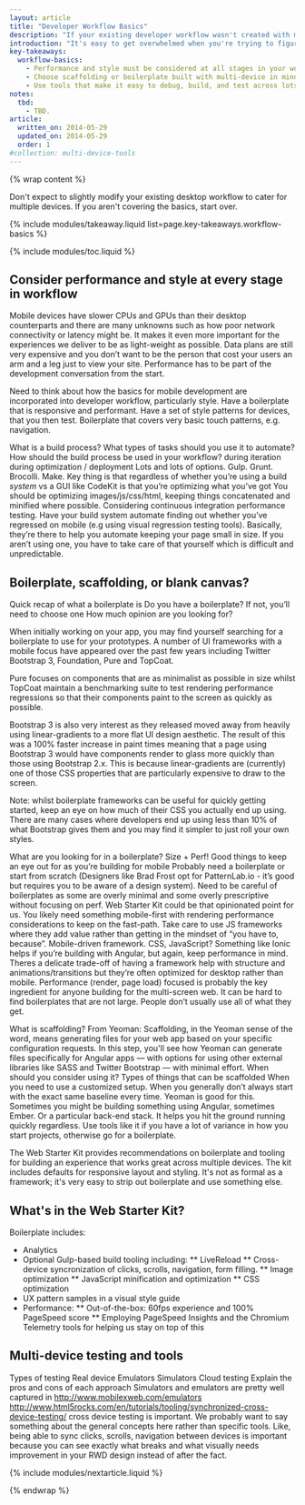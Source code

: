 ```yaml
---
layout: article
title: "Developer Workflow Basics"
description: "If your existing developer workflow wasn't created with multiple devices in mind, change is inevitable. Start with the basics."
introduction: "It's easy to get overwhelmed when you're trying to figure out how to adjust your workflow to cover the wide range of platforms and devices. The goal of these docs and the Web Starter Kit is to recommend a workflow, starting point, and set of tools that you can use to developer for the multi-device web."
key-takeaways:
  workflow-basics:
    - Performance and style must be considered at all stages in your workflow.
    - Choose scaffolding or boilerplate built with multi-device in mind.
    - Use tools that make it easy to debug, build, and test across lots of form factors.
notes:
  tbd: 
    - TBD.
article:
  written_on: 2014-05-29
  updated_on: 2014-05-29
  order: 1
#collection: multi-device-tools
---
```

{% wrap content %}

Don't expect to slightly modify your existing desktop workflow to cater for multiple devices. If you aren't covering the basics, start over.

{% include modules/takeaway.liquid list=page.key-takeaways.workflow-basics %}

{% include modules/toc.liquid %}

##  Consider performance and style at every stage in workflow

Mobile devices have slower CPUs and GPUs than their desktop counterparts and there are many unknowns such as how poor network connectivity or latency might be. It makes it even more important for the experiences we deliver to be as light-weight as possible. Data plans are still very expensive and you don’t want to be the person that cost your users an arm and a leg just to view your site. Performance has to be part of the development conversation from the start.

Need to think about how the basics for mobile development are incorporated
into developer workflow, particularly style.
Have a boilerplate that is responsive and performant.
Have a set of style patterns for devices,
that you then test.
Boilerplate that covers very basic touch patterns, e.g. navigation.

What is a build process?
What types of tasks should you use it to automate?
How should the build process be used in your workflow? 
during iteration
during optimization / deployment
Lots and lots of options. Gulp. Grunt. Brocolli. Make.
Key thing is that regardless of whether you’re using a build *system* vs a GUI like CodeKit is that you’re optimizing what you’ve got
You should be optimizing images/js/css/html, keeping things concatenated and minified where possible. Considering continuous integration performance testing. Have your build system automate finding out whether you’ve regressed on mobile (e.g using visual regression testing tools). Basically, they’re there to help you automate keeping your page small in size. If you aren’t using one, you have to take care of that yourself which is difficult and unpredictable.

## Boilerplate, scaffolding, or blank canvas?

Quick recap of what a boilerplate is
Do you have a boilerplate? If not, you’ll need to choose one
How much opinion are you looking for? 

When initially working on your app, you may find yourself searching for a boilerplate to use for your prototypes. A number of UI frameworks with a mobile focus have appeared over the past few years including Twitter Bootstrap 3, Foundation, Pure and TopCoat.

Pure focuses on components that are as minimalist as possible in size whilst TopCoat maintain a benchmarking suite to test rendering performance regressions so that their components paint to the screen as quickly as possible.

Bootstrap 3 is also very interest as they released moved away from heavily using linear-gradients to a more flat UI design aesthetic. The result of this was a 100% faster increase in paint times meaning that a page using Bootstrap 3 would have components render to glass more quickly than those using Bootstrap 2.x. This is because linear-gradients are (currently) one of those CSS properties that are particularly expensive to draw to the screen. 

Note: whilst boilerplate frameworks can be useful for quickly getting started, keep an eye on how much of their CSS you actually end up using. There are many cases where developers end up using less than 10% of what Bootstrap gives them and you may find it simpler to just roll your own styles.

What are you looking for in a boilerplate? Size + Perf!
Good things to keep an eye out for as you’re building for mobile
Probably need a boilerplate or start from scratch (Designers like Brad Frost opt for PatternLab.io - it’s good but requires you to be aware of a design system). Need to be careful of boilerplates as some are overly minimal and some overly prescriptive without focusing on perf. Web Starter Kit could be that opinionated point for us.
You likely need something mobile-first with rendering performance considerations to keep on the fast-path. Take care to use JS frameworks where they add value rather than getting in the mindset of “you have to, because”.
Mobile-driven framework. CSS, JavaScript? Something like Ionic helps if you’re building with Angular, but again, keep performance in mind. Theres a delicate trade-off of having a framework help with structure and animations/transitions but they’re often optimized for desktop rather than mobile. 
Performance (render, page load) focused is probably the key ingredient for anyone building for the multi-screen web. It can be hard to find boilerplates that are not large. People don’t usually use all of what they get.

What is scaffolding?
From Yeoman: 
Scaffolding, in the Yeoman sense of the word, means generating files for your web app based on your specific configuration requests. In this step, you'll see how Yeoman can generate files specifically for Angular apps — with options for using other external libraries like SASS and Twitter Bootstrap — with minimal effort.
When should you consider using it?
Types of things that can be scaffolded
When you need to use a customized setup. When you generally don’t always start with the exact same baseline every time. 
Yeoman is good for this. Sometimes you might be building something using Angular, sometimes Ember. Or a particular back-end stack. It helps you hit the ground running quickly regardless. Use tools like it if you have a lot of variance in how you start projects, otherwise go for a boilerplate. 

The Web Starter Kit provides recommendations on boilerplate and tooling
for building an experience that works great across multiple devices.
The kit includes defaults for responsive layout and styling.
It's not as formal as a framework;
it's very easy to strip out boilerplate and use something else.

## What's in the Web Starter Kit?

Boilerplate includes: 

* Analytics
* Optional Gulp-based build tooling including:
** LiveReload
** Cross-device syncronization of clicks, scrolls, navigation, form filling.
** Image optimization
** JavaScript minification and optimization
** CSS optimization
* UX pattern samples in a visual style guide
* Performance:
** Out-of-the-box: 60fps experience and 100% PageSpeed score
** Employing PageSpeed Insights and the Chromium Telemetry tools for helping us stay on top of this

## Multi-device testing and tools

Types of testing
Real device
Emulators
Simulators
Cloud testing
Explain the pros and cons of each approach
Simulators and emulators are pretty well captured in http://www.mobilexweb.com/emulators 
http://www.html5rocks.com/en/tutorials/tooling/synchronized-cross-device-testing/ cross device testing is important. We probably want to say something about the general concepts here rather than specific tools. Like, being able to sync clicks, scrolls, navigation between devices is important because you can see exactly what breaks and what visually needs improvement in your RWD design instead of after the fact.

{% include modules/nextarticle.liquid %}

{% endwrap %}
